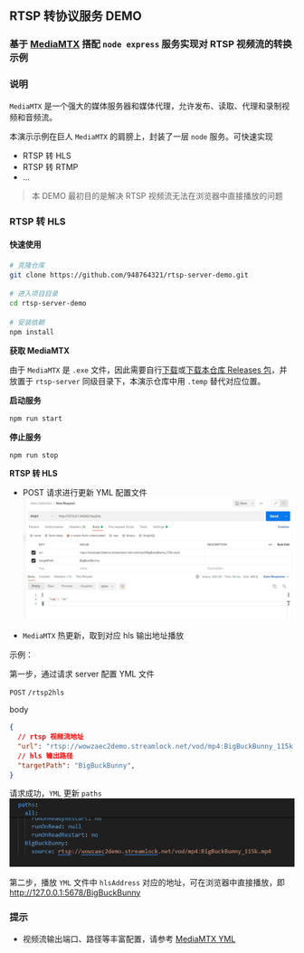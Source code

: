 ## RTSP 转协议服务 DEMO

### 基于 [MediaMTX](https://github.com/bluenviron/mediamtx) 搭配 `node express` 服务实现对 RTSP 视频流的转换示例

### 说明

`MediaMTX` 是一个强大的媒体服务器和媒体代理，允许发布、读取、代理和录制视频和音频流。

本演示示例在巨人 `MediaMTX` 的肩膀上，封装了一层 `node` 服务。可快速实现

- RTSP 转 HLS
- RTSP 转 RTMP
- ...

> 本 DEMO 最初目的是解决 RTSP 视频流无法在浏览器中直接播放的问题

### RTSP 转 HLS

#### 快速使用

```bash
# 克隆仓库
git clone https://github.com/948764321/rtsp-server-demo.git

# 进入项目目录 
cd rtsp-server-demo

# 安装依赖
npm install
```

**获取 MediaMTX**

由于 `MediaMTX` 是 `.exe` 文件，因此需要自行[下载](https://github.com/bluenviron/mediamtx/releases)或[下载本仓库 Releases 包](https://github.com/948764321/rtsp-server-demo/releases/tag/v1.0.0)，并放置于 `rtsp-server` 同级目录下，本演示仓库中用 `.temp` 替代对应位置。

**启动服务**
```bash
npm run start
```

**停止服务**
```bash
npm run stop
```

**RTSP 转 HLS**

- POST 请求进行更新 YML 配置文件
![Alt text](./assets/postman-demo.jpg)

- `MediaMTX` 热更新，取到对应 hls 输出地址播放


示例：

第一步，通过请求 server 配置 YML 文件

`POST` `/rtsp2hls`

body
```json
{
  // rtsp 视频流地址
  "url": "rtsp://wowzaec2demo.streamlock.net/vod/mp4:BigBuckBunny_115k.mp4",
  // hls 输出路径
  "targetPath": "BigBuckBunny",
}
```

请求成功，`YML` 更新 `paths`
![Alt text](./assets/yml-demo.png)

第二步，播放 `YML` 文件中 `hlsAddress` 对应的地址，可在浏览器中直接播放，即 http://127.0.0.1:5678/BigBuckBunny

### 提示

- 视频流输出端口、路径等丰富配置，请参考 [MediaMTX YML](https://github.com/bluenviron/mediamtx/blob/main/mediamtx.yml)